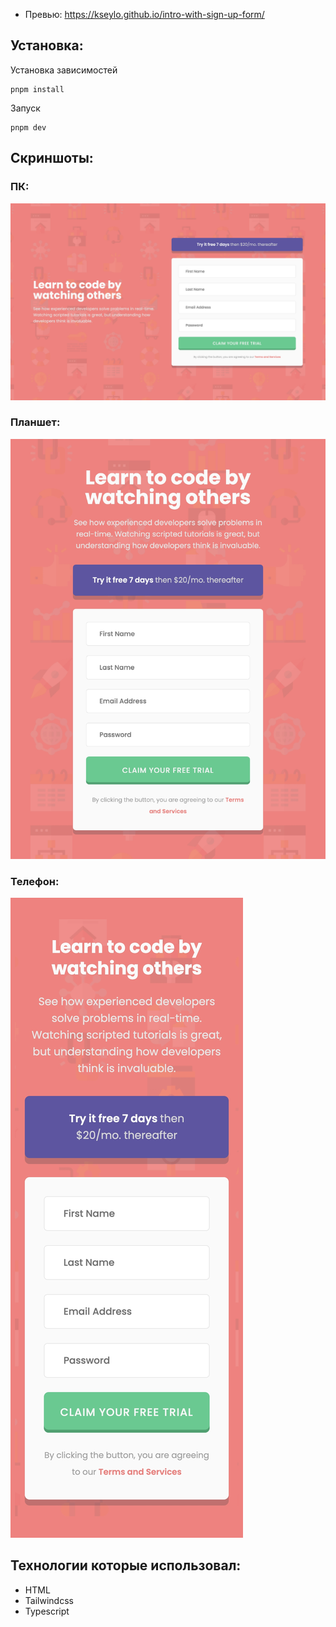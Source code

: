 
- Превью: https://kseylo.github.io/intro-with-sign-up-form/
## Установка:

Установка зависимостей
```
pnpm install
```

Запуск
```
pnpm dev
```

## Скриншоты:
### ПК:
![desktop](screenshots/desktop.jpeg)
### Планшет:
![tablet](screenshots/tablet.jpeg)
### Телефон:
![phone](screenshots/phone.jpeg)
## Технологии которые использовал:
- HTML
- Tailwindcss
- Typescript